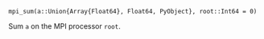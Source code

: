 ```
mpi_sum(a::Union{Array{Float64}, Float64, PyObject}, root::Int64 = 0)
```

Sum `a` on the MPI processor `root`.
